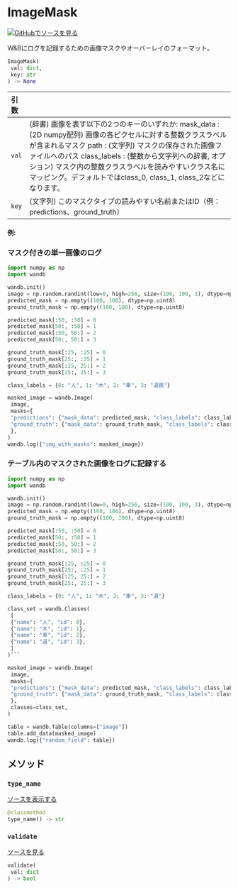 # ImageMask

[![](https://www.tensorflow.org/images/GitHub-Mark-32px.png)GitHubでソースを見る](https://www.github.com/wandb/client/tree/c4726707ed83ebb270a2cf84c4fd17b8684ff699/wandb/sdk/data_types/helper_types/image_mask.py#L19-L234)

W&Bにログを記録するための画像マスクやオーバーレイのフォーマット。

```python
ImageMask(
 val: dict,
 key: str
) -> None
```

| 引数 |  |
| :--- | :--- |
| `val` | (辞書) 画像を表す以下の2つのキーのいずれか: mask_data : (2D numpy配列) 画像の各ピクセルに対する整数クラスラベルが含まれるマスク path : (文字列) マスクの保存された画像ファイルへのパス class_labels : (整数から文字列への辞書, オプション) マスク内の整数クラスラベルを読みやすいクラス名にマッピング。デフォルトではclass_0, class_1, class_2などになります。 |
| `key` | (文字列) このマスクタイプの読みやすい名前またはID（例：predictions、ground_truth） |

#### 例:
### マスク付きの単一画像のログ

```python
import numpy as np
import wandb

wandb.init()
image = np.random.randint(low=0, high=256, size=(100, 100, 3), dtype=np.uint8)
predicted_mask = np.empty((100, 100), dtype=np.uint8)
ground_truth_mask = np.empty((100, 100), dtype=np.uint8)

predicted_mask[:50, :50] = 0
predicted_mask[50:, :50] = 1
predicted_mask[:50, 50:] = 2
predicted_mask[50:, 50:] = 3

ground_truth_mask[:25, :25] = 0
ground_truth_mask[25:, :25] = 1
ground_truth_mask[:25, 25:] = 2
ground_truth_mask[25:, 25:] = 3

class_labels = {0: "人", 1: "木", 2: "車", 3: "道路"}

masked_image = wandb.Image(
 image,
 masks={
 "predictions": {"mask_data": predicted_mask, "class_labels": class_labels},
 "ground_truth": {"mask_data": ground_truth_mask, "class_labels": class_labels},
 },
)
wandb.log({"img_with_masks": masked_image})
```
### テーブル内のマスクされた画像をログに記録する

```python
import numpy as np
import wandb

wandb.init()
image = np.random.randint(low=0, high=256, size=(100, 100, 3), dtype=np.uint8)
predicted_mask = np.empty((100, 100), dtype=np.uint8)
ground_truth_mask = np.empty((100, 100), dtype=np.uint8)

predicted_mask[:50, :50] = 0
predicted_mask[50:, :50] = 1
predicted_mask[:50, 50:] = 2
predicted_mask[50:, 50:] = 3

ground_truth_mask[:25, :25] = 0
ground_truth_mask[25:, :25] = 1
ground_truth_mask[:25, 25:] = 2
ground_truth_mask[25:, 25:] = 3

class_labels = {0: "人", 1: "木", 2: "車", 3: "道"}

class_set = wandb.Classes(
 [
 {"name": "人", "id": 0},
 {"name": "木", "id": 1},
 {"name": "車", "id": 2},
 {"name": "道", "id": 3},
 ]
)```

masked_image = wandb.Image(
 image,
 masks={
 "predictions": {"mask_data": predicted_mask, "class_labels": class_labels},
 "ground_truth": {"mask_data": ground_truth_mask, "class_labels": class_labels},
 },
 classes=class_set,
)

table = wandb.Table(columns=["image"])
table.add_data(masked_image)
wandb.log({"random_field": table})
```

## メソッド

### `type_name`

[ソースを表示する](https://www.github.com/wandb/client/tree/c4726707ed83ebb270a2cf84c4fd17b8684ff699/wandb/sdk/data_types/helper_types/image_mask.py#L206-L208)

```python
@classmethod
type_name() -> str
```

### `validate`

[ソースを見る](https://www.github.com/wandb/client/tree/c4726707ed83ebb270a2cf84c4fd17b8684ff699/wandb/sdk/data_types/helper_types/image_mask.py#L210-L234)

```python
validate(
 val: dict
) -> bool
```
